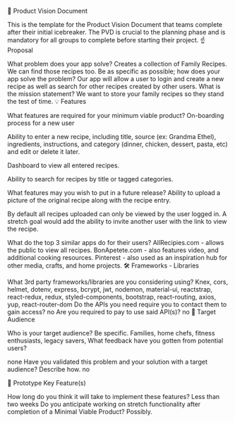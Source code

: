 👀 Product Vision Document

This is the template for the Product Vision Document that teams complete after their initial icebreaker. The PVD is crucial to the planning phase and is mandatory for all groups to complete before starting their project.
☝️ Proposal

What problem does your app solve?
Creates a collection of Family Recipes. We can find those recipes too.
Be as specific as possible; how does your app solve the problem?
Our app will allow a user to login and create a new recipe as well as search for other recipes created by other users.
What is the mission statement?
We want to store your family recipes so they stand the test of time.
💡 Features

What features are required for your minimum viable product?
On-boarding process for a new user


Ability to enter a new recipe, including title, source (ex: Grandma Ethel), ingredients, instructions, and category (dinner, chicken, dessert, pasta, etc) and edit or delete it later.


Dashboard to view all entered recipes.


Ability to search for recipes by title or tagged categories.

What features may you wish to put in a future release?
Ability to upload a picture of the original recipe along with the recipe entry.


By default all recipes uploaded can only be viewed by the user logged in. A stretch goal would add the ability to invite another user with the link to view the recipe.


What do the top 3 similar apps do for their users?
AllRecipies.com - allows the public to view all recipes.
BonApetete.com - also features video, and additional cooking resources.
Pinterest - also used as an inspiration hub for other media, crafts, and home projects. 
🛠 Frameworks - Libraries

What 3rd party frameworks/libraries are you considering using?
Knex, cors, helmet, dotenv, express, bcrypt, jwt, nodemon, material-ui, reactstrap, react-redux, redux, styled-components, bootstrap, react-routing, axios, yup, react-router-dom
Do the APIs you need require you to contact them to gain access?
no
Are you required to pay to use said API(s)?
no
🎯 Target Audience

Who is your target audience? Be specific.
Families, home chefs, fitness enthusiasts, legacy savers, 
What feedback have you gotten from potential users?


none
Have you validated this problem and your solution with a target audience? Describe how.
	no


🔑 Prototype Key Feature(s)

How long do you think it will take to implement these features?
Less than two weeks
Do you anticipate working on stretch functionality after completion of a Minimal Viable Product?
Possibly.
